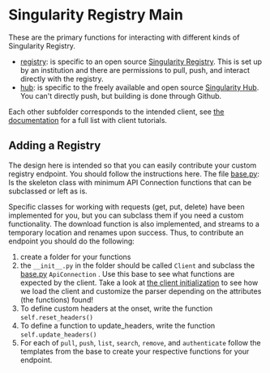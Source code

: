 # Singularity Registry Main

These are the primary functions for interacting with different kinds of Singularity Registry.

 - [registry](registry): is specific to an open source [Singularity Registry](https://www.github.com/singularityhub/sregistry). This is set up by an institution and there are permissions to pull, push, and interact directly with the registry.
 - [hub](hub): is specific to the freely available and open source [Singularity Hub](https://www.singularity-hub.org). You can't directly push, but building is done through Github.

Each other subfolder corresponds to the intended client, see [the documentation](https://singularityhub.github.io/sregistry-cli/clients) for a full list with client tutorials.

## Adding a Registry

The design here is intended so that you can easily contribute your custom registry endpoint. You should follow the instructions here. The file [base.py](base.py): Is the skeleton class with minimum API Connection functions that can be subclassed or left as is. 

Specific classes for working with requests (get, put, delete) have been implemented for you, but you can subclass them if you need a custom functionality. The download function is also implemented, and streams to a temporary location and renames upon success. Thus, to contribute an endpoint you should do the following:

 1. create a folder for your functions
 2. the `__init__.py` in the folder should be called `Client` and subclass the [base.py](base.py) `ApiConnection` . Use this base to see what functions are expected by the client. Take a look at [the client initialization](../client/__init__.py) to see how we load the client and customize the parser depending on the attributes (the functions) found!
 3. To define custom headers at the onset, write the function `self.reset_headers()`
 4. To define a function to update_headers, write the function `self.update_headers()`
 5. For each of `pull`, `push`, `list`, `search`, `remove`, and `authenticate` follow the templates from the base to create your respective functions for your endpoint.
